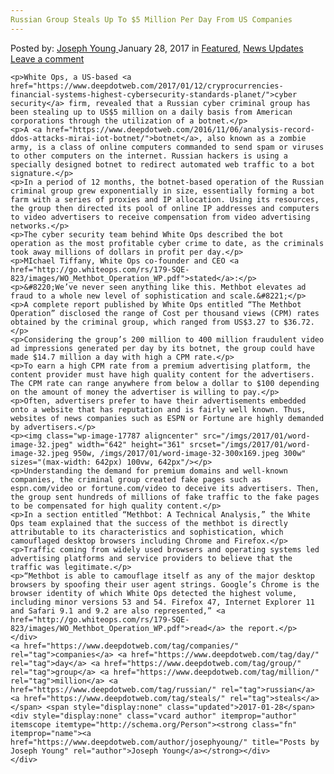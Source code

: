 ```yaml
---
Russian Group Steals Up To $5 Million Per Day From US Companies
---
```

<article class="post-listing post-17783 post type-post status-publish format-standard has-post-thumbnail hentry  tag-companies tag-day tag-group tag-million tag-russian tag-steals">
    <div class="post-inner">
        <span>Posted by: <a href="https://www.deepdotweb.com/author/josephyoung/" title="">Joseph Young </a></span>
    <span>January 28, 2017</span>
    <span>in <a href="https://www.deepdotweb.com/category/deepdot-news/" rel="category tag">Featured</a>, <a href="https://www.deepdotweb.com/category/news-updates/" rel="category tag">News Updates</a></span>
    <span><a href="https://www.deepdotweb.com/2017/01/28/russian-group-steals-5-million-per-day-us-companies/#respond">Leave a comment</a></span>
    </p>
    <div class="clear"></div>
    
    <p>White Ops, a US-based <a href="https://www.deepdotweb.com/2017/01/12/cryprocurrencies-financial-systems-highest-cybersecurity-standards-planet/">cyber security</a> firm, revealed that a Russian cyber criminal group has been stealing up to US$5 million on a daily basis from American corporations through the utilization of a botnet.</p>
    <p>A <a href="https://www.deepdotweb.com/2016/11/06/analysis-record-ddos-attacks-mirai-iot-botnet/">botnet</a>, also known as a zombie army, is a class of online computers commanded to send spam or viruses to other computers on the internet. Russian hackers is using a specially designed botnet to redirect automated web traffic to a bot signature.</p>
    <p>In a period of 12 months, the botnet-based operation of the Russian criminal group grew exponentially in size, essentially forming a bot farm with a series of proxies and IP allocation. Using its resources, the group then directed its pool of online IP addresses and computers to video advertisers to receive compensation from video advertising networks.</p>
    <p>The cyber security team behind White Ops described the bot operation as the most profitable cyber crime to date, as the criminals took away millions of dollars in profit per day.</p>
    <p>MIchael Tiffany, White Ops co-founder and CEO <a href="http://go.whiteops.com/rs/179-SQE-823/images/WO_Methbot_Operation_WP.pdf">stated</a>:</p>
    <p>&#8220;We’ve never seen anything like this. Methbot elevates ad fraud to a whole new level of sophistication and scale.&#8221;</p>
    <p>A complete report published by White Ops entitled “The Methbot Operation” disclosed the range of Cost per thousand views (CPM) rates obtained by the criminal group, which ranged from US$3.27 to $36.72.</p>
    <p>Considering the group’s 200 million to 400 million fraudulent video ad impressions generated per day by its botnet, the group could have made $14.7 million a day with high a CPM rate.</p>
    <p>To earn a high CPM rate from a premium advertising platform, the content provider must have high quality content for the advertisers. The CPM rate can range anywhere from below a dollar to $100 depending on the amount of money the advertiser is willing to pay.</p>
    <p>Often, advertisers prefer to have their advertisements embedded onto a website that has reputation and is fairly well known. Thus, websites of news companies such as ESPN or Fortune are highly demanded by advertisers.</p>
    <p><img class="wp-image-17787 aligncenter" src="/imgs/2017/01/word-image-32.jpeg" width="642" height="361" srcset="/imgs/2017/01/word-image-32.jpeg 950w, /imgs/2017/01/word-image-32-300x169.jpeg 300w" sizes="(max-width: 642px) 100vw, 642px"/></p>
    <p>Understanding the demand for premium domains and well-known companies, the criminal group created fake pages such as espn.com/video or fortune.com/video to deceive its advertisers. Then, the group sent hundreds of millions of fake traffic to the fake pages to be compensated for high quality content.</p>
    <p>In a section entitled “Methbot: A Technical Analysis,” the White Ops team explained that the success of the methbot is directly attributable to its characteristics and sophistication, which camouflaged desktop browsers including Chrome and Firefox.</p>
    <p>Traffic coming from widely used browsers and operating systems led advertising platforms and service providers to believe that the traffic was legitimate.</p>
    <p>“Methbot is able to camouflage itself as any of the major desktop browsers by spoofing their user agent strings. Google’s Chrome is the browser identity of which White Ops detected the highest volume, including minor versions 53 and 54. Firefox 47, Internet Explorer 11 and Safari 9.1 and 9.2 are also represented,” <a href="http://go.whiteops.com/rs/179-SQE-823/images/WO_Methbot_Operation_WP.pdf">read</a> the report.</p>
    </div>
    <a href="https://www.deepdotweb.com/tag/companies/" rel="tag">companies</a> <a href="https://www.deepdotweb.com/tag/day/" rel="tag">day</a> <a href="https://www.deepdotweb.com/tag/group/" rel="tag">group</a> <a href="https://www.deepdotweb.com/tag/million/" rel="tag">million</a> <a href="https://www.deepdotweb.com/tag/russian/" rel="tag">russian</a> <a href="https://www.deepdotweb.com/tag/steals/" rel="tag">steals</a></span> <span style="display:none" class="updated">2017-01-28</span>
    <div style="display:none" class="vcard author" itemprop="author" itemscope itemtype="http://schema.org/Person"><strong class="fn" itemprop="name"><a href="https://www.deepdotweb.com/author/josephyoung/" title="Posts by Joseph Young" rel="author">Joseph Young</a></strong></div>
    </div>
</article>


